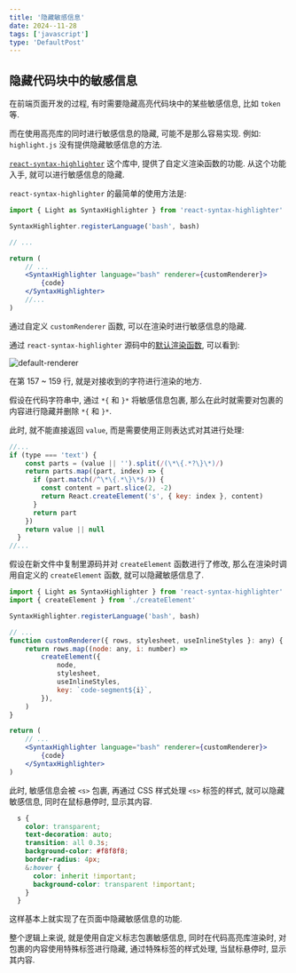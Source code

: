```yaml
---
title: '隐藏敏感信息'
date: 2024--11-28
tags: ['javascript']
type: 'DefaultPost'
---
```


## 隐藏代码块中的敏感信息

在前端页面开发的过程, 有时需要隐藏高亮代码块中的某些敏感信息, 比如 `token` 等.

而在使用高亮库的同时进行敏感信息的隐藏, 可能不是那么容易实现. 例如: `highlight.js` 没有提供隐藏敏感信息的方法.

[`react-syntax-highlighter`](https://github.com/react-syntax-highlighter/react-syntax-highlighter) 这个库中, 提供了自定义渲染函数的功能. 从这个功能入手, 就可以进行敏感信息的隐藏.

`react-syntax-highlighter` 的最简单的使用方法是:

```jsx
import { Light as SyntaxHighlighter } from 'react-syntax-highlighter'

SyntaxHighlighter.registerLanguage('bash', bash)

// ...

return (
    // ...
    <SyntaxHighlighter language="bash" renderer={customRenderer}>
        {code}
    </SyntaxHighlighter>
    //...
)
```

通过自定义 `customRenderer` 函数, 可以在渲染时进行敏感信息的隐藏.

通过 `react-syntax-highlighter` 源码中的[默认渲染函数](https://github.com/react-syntax-highlighter/react-syntax-highlighter/blob/master/src/create-element.js), 可以看到:

![default-renderer](https://cdn.jsdelivr.net/gh/Viskeyy/uPic@master/uPic/1128-bPiCAs.png)

在第 157 ~ 159 行, 就是对接收到的字符进行渲染的地方.

假设在代码字符串中, 通过 `*{` 和 `}*` 将敏感信息包裹, 那么在此时就需要对包裹的内容进行隐藏并删除 `*{` 和 `}*`.

此时, 就不能直接返回 `value`, 而是需要使用正则表达式对其进行处理:

```js
//...
if (type === 'text') {
    const parts = (value || '').split(/(\*\{.*?\}\*)/)
    return parts.map((part, index) => {
      if (part.match(/^\*\{.*\}\*$/)) {
        const content = part.slice(2, -2)
        return React.createElement('s', { key: index }, content)
      }
      return part
    })
    return value || null
  }
//...
```

假设在新文件中复制里源码并对 `createElement` 函数进行了修改, 那么在渲染时调用自定义的 `createElement` 函数, 就可以隐藏敏感信息了.

```jsx
import { Light as SyntaxHighlighter } from 'react-syntax-highlighter'
import { createElement } from './createElement'

SyntaxHighlighter.registerLanguage('bash', bash)

// ...
function customRenderer({ rows, stylesheet, useInlineStyles }: any) {
    return rows.map((node: any, i: number) =>
        createElement({
            node,
            stylesheet,
            useInlineStyles,
            key: `code-segment${i}`,
        }),
    )
}

return (
    // ...
    <SyntaxHighlighter language="bash" renderer={customRenderer}>
        {code}
    </SyntaxHighlighter>
)
```

此时, 敏感信息会被 `<s>` 包裹, 再通过 CSS 样式处理 `<s>` 标签的样式, 就可以隐藏敏感信息, 同时在鼠标悬停时, 显示其内容.

```css
  s {
    color: transparent;
    text-decoration: auto;
    transition: all 0.3s;
    background-color: #f8f8f8;
    border-radius: 4px;
    &:hover {
      color: inherit !important;
      background-color: transparent !important;
    }
  }
```

这样基本上就实现了在页面中隐藏敏感信息的功能.

整个逻辑上来说, 就是使用自定义标志包裹敏感信息, 同时在代码高亮库渲染时, 对包裹的内容使用特殊标签进行隐藏, 通过特殊标签的样式处理, 当鼠标悬停时, 显示其内容.
